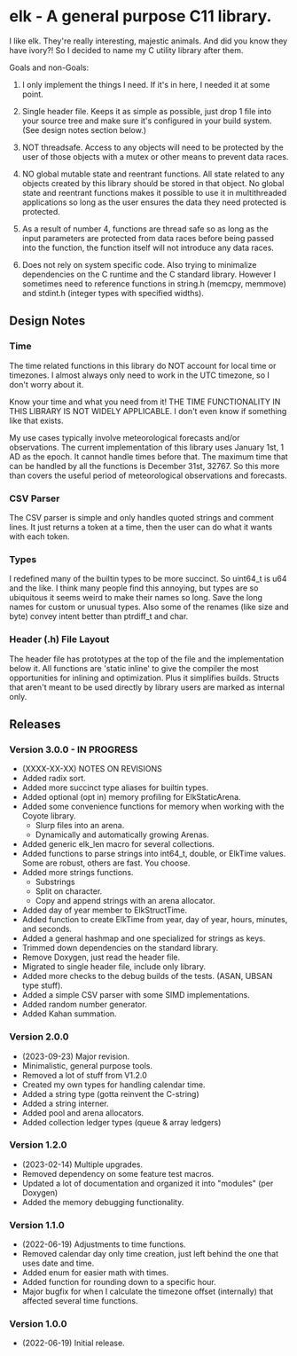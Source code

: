 # elk - A general purpose C11 library.

  I like elk. They're really interesting, majestic animals. And did you know they have ivory?! So
  I decided to name my C utility library after them. 
 
 Goals and non-Goals:
  1. I only implement the things I need. If it's in here, I needed it at some point.

  2. Single header file. Keeps it as simple as possible, just drop 1 file into your source tree and 
     make sure it's configured in your build system. (See design notes section below.)

  3. NOT threadsafe. Access to any objects will need to be protected by the user of those objects
     with a mutex or other means to prevent data races.

  4. NO global mutable state and reentrant functions. All state related to any objects created by
     this library should be stored in that object. No global state and reentrant functions makes it
     possible to use it in multithreaded applications so long as the user ensures the data they
     need protected is protected. 

  5. As a result of number 4, functions are thread safe so as long as the input parameters are
     protected from data races before being passed into the function, the function itself will not
     introduce any data races.

  6. Does not rely on system specific code. Also trying to minimalize dependencies on the C runtime
     and the C standard library. However I sometimes need to reference functions in string.h (memcpy,
     memmove) and stdint.h (integer types with specified widths).

## Design Notes

### Time
  The time related functions in this library do NOT account for local time or timezones. I almost 
  always only need to work in the UTC timezone, so I don't worry about it. 

  Know your time and what you need from it! THE TIME FUNCTIONALITY IN THIS LIBRARY IS NOT WIDELY 
  APPLICABLE. I don't even know if something like that exists.

  My use cases typically involve meteorological forecasts and/or observations. The current 
  implementation of this library uses January 1st, 1 AD as the epoch. It cannot handle times
  before that. The maximum time that can be handled by all the functions is December 31st, 32767.
  So this more than covers the useful period of meteorological observations and forecasts.

### CSV Parser
  The CSV parser is simple and only handles quoted strings and comment lines. It just returns
  a token at a time, then the user can do what it wants with each token.

### Types
  I redefined many of the builtin types to be more succinct. So uint64_t is u64 and the like. I
  think many people find this annoying, but types are so ubiquitous it seems weird to make their
  names so long. Save the long names for custom or unusual types. Also some of the renames (like 
  size and byte) convey intent better than ptrdiff_t and char.

### Header (.h) File Layout
  The header file has prototypes at the top of the file and the implementation below it. All 
  functions are 'static inline' to give the compiler the most opportunities for inlining and 
  optimization. Plus it simplifies builds. Structs that aren't meant to be used directly by
  library users are marked as internal only.

## Releases

### Version 3.0.0 - IN PROGRESS
  - (XXXX-XX-XX) NOTES ON REVISIONS
  - Added radix sort.
  - Added more succinct type aliases for builtin types.
  - Added optional (opt in) memory profiling for ElkStaticArena.
  - Added some convenience functions for memory when working with the Coyote library.
    - Slurp files into an arena.
    - Dynamically and automatically growing Arenas.
  - Added generic elk_len macro for several collections.
  - Added functions to parse strings into int64_t, double, or ElkTime values. Some are robust, others are fast. You choose.
  - Added more strings functions.
    - Substrings
    - Split on character.
    - Copy and append strings with an arena allocator.
  - Added day of year member to ElkStructTime.
  - Added function to create ElkTime from year, day of year, hours, minutes, and seconds.
  - Added a general hashmap and one specialized for strings as keys.
  - Trimmed down dependencies on the standard library.
  - Remove Doxygen, just read the header file.
  - Migrated to single header file, include only library.
  - Added more checks to the debug builds of the tests. (ASAN, UBSAN type stuff).
  - Added a simple CSV parser with some SIMD implementations.
  - Added random number generator.
  - Added Kahan summation.

### Version 2.0.0
  - (2023-09-23) Major revision.
  - Minimalistic, general purpose tools.
  - Removed a lot of stuff from V1.2.0
  - Created my own types for handling calendar time.
  - Added a string type (gotta reinvent the C-string)
  - Added a string interner.
  - Added pool and arena allocators.
  - Added collection ledger types (queue & array ledgers)

### Version 1.2.0
  - (2023-02-14) Multiple upgrades.
  - Removed dependency on some feature test macros.
  - Updated a lot of documentation and organized it into "modules" (per Doxygen)
  - Added the memory debugging functionality.

### Version 1.1.0
  - (2022-06-19) Adjustments to time functions.
  - Removed calendar day only time creation, just left behind the one that uses date and time.
  - Added enum for easier math with times.
  - Added function for rounding down to a specific hour.
  - Major bugfix for when I calculate the timezone offset (internally) that affected several
    time functions.

### Version 1.0.0
  - (2022-06-19) Initial release.

